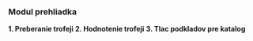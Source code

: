 ### Modul prehliadka ###

**1. Preberanie trofeji**
**2. Hodnotenie trofeji**
**3. Tlac podkladov pre katalog**